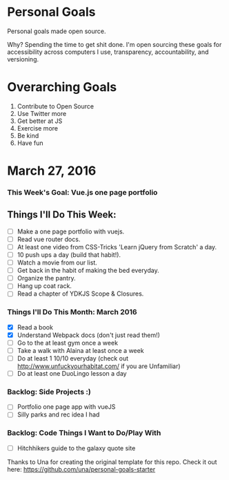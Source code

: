 Personal Goals
==============

Personal goals made open source.

Why? Spending the time to get shit done. I'm open sourcing these goals for accessibility across computers I use, transparency, accountability, and versioning.

# Overarching Goals
1. Contribute to Open Source
3. Use Twitter more
4. Get better at JS
5. Exercise more
6. Be kind
7. Have fun

# March 27, 2016

### This Week's Goal: Vue.js one page portfolio

## Things I'll Do This Week:

- [ ] Make a one page portfolio with vuejs.
- [ ] Read vue router docs.
- [ ] At least one video from CSS-Tricks 'Learn jQuery from Scratch' a day.
- [ ] 10 push ups a day (build that habit!).
- [ ] Watch a movie from our list.
- [ ] Get back in the habit of making the bed everyday.
- [ ] Organize the pantry.
- [ ] Hang up coat rack.
- [ ] Read a chapter of YDKJS Scope & Closures.

### Things I'll Do This Month: March 2016

- [x] Read a book
- [x] Understand Webpack docs (don't just read them!)
- [ ] Go to the at least gym once a week
- [ ] Take a walk with Alaina at least once a week
- [ ] Do at least 1 10/10 everyday (check out http://www.unfuckyourhabitat.com/ if you are Unfamiliar)
- [ ] Do at least one DuoLingo lesson a day

### Backlog: Side Projects :)

- [ ] Portfolio one page app with vueJS
- [ ] Silly parks and rec idea I had

### Backlog: Code Things I Want to Do/Play With

- [ ] Hitchhikers guide to the galaxy quote site

Thanks to Una for creating the original template for this repo. Check it out here: https://github.com/una/personal-goals-starter